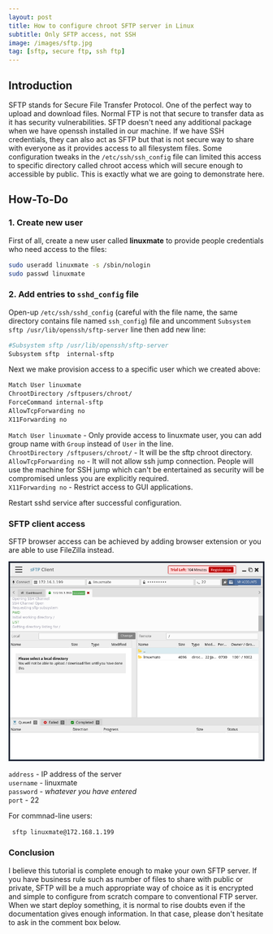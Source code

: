 ```yaml
---
layout: post
title: How to configure chroot SFTP server in Linux
subtitle: Only SFTP access, not SSH
image: /images/sftp.jpg
tag: [sftp, secure ftp, ssh ftp]
---
```


## Introduction
SFTP stands for Secure File Transfer Protocol. One of the perfect way to upload and download files. Normal FTP is not that secure to transfer data as it has security vulnerabilities. SFTP doesn't need any additional package when we have openssh installed in our machine. If we have SSH credentials, they can also act as SFTP but that is not secure way to share with everyone as it provides access to all filesystem files. Some configuration tweaks in the `/etc/ssh/ssh_config` file can limited this access to specific directory called chroot access which will secure enough to accessible by public. This is exactly what we are going to demonstrate here.

## How-To-Do

### 1. Create new user

First of all, create a new user called **linuxmate** to provide people credentials who need access to the files:

```bash
sudo useradd linuxmate -s /sbin/nologin
sudo passwd linuxmate
```

### 2. Add entries to `sshd_config` file

Open-up `/etc/ssh/sshd_config` (careful with the file name, the same directory contains file named `ssh_config`) file and uncomment `Subsystem sftp /usr/lib/openssh/sftp-server` line then add new line:

```bash
#Subsystem sftp /usr/lib/openssh/sftp-server  
Subsystem sftp  internal-sftp
```

Next we make provision access to a specific user which we created above:

```bash
Match User linuxmate  
ChrootDirectory /sftpusers/chroot/  
ForceCommand internal-sftp  
AllowTcpForwarding no  
X11Forwarding no
```

`Match User linuxmate` - Only provide access to linuxmate user, you can add group name with `Group` instead of `User` in the line.  
`ChrootDirectory /sftpusers/chroot/` - It will be the sftp chroot directory.  
`AllowTcpForwarding no` - It will not allow ssh jump connection. People will use the machine for SSH jump which can't be entertained as security will be compromised unless you are explicitly required.  
`X11Forwarding no` - Restrict access to GUI applications.  

Restart sshd service after successful configuration.

### SFTP client access

SFTP browser access can be achieved by adding browser extension or you are able to use FileZilla instead.  

![sftp-client.png](/images/sftp-client.png)

`address` - IP address of the server  
`username` - linuxmate  
`password` - _whatever you have entered_  
`port` - 22  

For commnad-line users:

` sftp linuxmate@172.168.1.199`

<html>
<head>
  <link rel="stylesheet" type="text/css" href="/assets/css/asciinema-player.css" />
</head>
<body>
  <asciinema-player src="/cast/sftp.cast" speed="2" theme="asciinema" poster="data:text/plain,\e[1;37mHow to \e[1;33mconnect \e[1;37mto sftp server" cols="100" rows="22"></asciinema-player>
  <script src="/assets/js/asciinema-player.js"></script>
</body>
</html>

### Conclusion

I believe this tutorial is complete enough to make your own SFTP server. If you have business rule such as number of files to share with public or private, SFTP will be a much appropriate way of choice as it is encrypted and simple to configure from scratch compare to conventional FTP server. When we start deploy something, it is normal to rise doubts even if the documentation gives enough information. In that case, please don't hesitate to ask in the comment box below.
